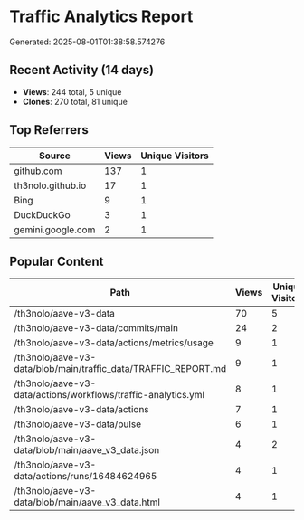 # Traffic Analytics Report

Generated: 2025-08-01T01:38:58.574276

## Recent Activity (14 days)

- **Views**: 244 total, 5 unique
- **Clones**: 270 total, 81 unique

## Top Referrers

| Source | Views | Unique Visitors |
|--------|-------|-----------------|
| github.com | 137 | 1 |
| th3nolo.github.io | 17 | 1 |
| Bing | 9 | 1 |
| DuckDuckGo | 3 | 1 |
| gemini.google.com | 2 | 1 |

## Popular Content

| Path | Views | Unique Visitors |
|------|-------|------------------|
| /th3nolo/aave-v3-data | 70 | 5 |
| /th3nolo/aave-v3-data/commits/main | 24 | 2 |
| /th3nolo/aave-v3-data/actions/metrics/usage | 9 | 1 |
| /th3nolo/aave-v3-data/blob/main/traffic_data/TRAFFIC_REPORT.md | 9 | 1 |
| /th3nolo/aave-v3-data/actions/workflows/traffic-analytics.yml | 8 | 1 |
| /th3nolo/aave-v3-data/actions | 7 | 1 |
| /th3nolo/aave-v3-data/pulse | 6 | 1 |
| /th3nolo/aave-v3-data/blob/main/aave_v3_data.json | 4 | 2 |
| /th3nolo/aave-v3-data/actions/runs/16484624965 | 4 | 1 |
| /th3nolo/aave-v3-data/blob/main/aave_v3_data.html | 4 | 1 |
